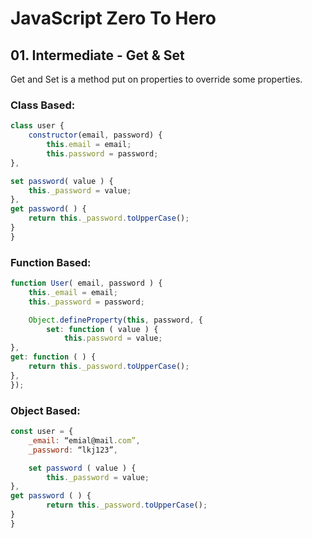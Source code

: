 # JavaScript Zero To Hero

## 01. Intermediate - Get & Set

Get and Set is a method put on properties to override some properties.

### Class Based:

```Javascript
class user {
	constructor(email, password) {
		this.email = email;
		this.password = password;
},

set password( value ) {
	this._password = value;
},
get password( ) {
	return this._password.toUpperCase();
}
}
```

### Function Based:

```Javascript
function User( email, password ) {
	this._email = email;
	this._password = password;

	Object.defineProperty(this, password, {
		set: function ( value ) {
			this.password = value;
},
get: function ( ) {
	return this._password.toUpperCase();
},
});
```

### Object Based:

```Javascript
const user = {
	_email: “emial@mail.com”,
	_password: “lkj123”,

	set password ( value ) {
		this._password = value;
},
get password ( ) {
		return this._password.toUpperCase();
}
}
```
